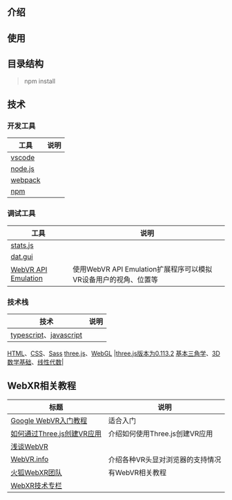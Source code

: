 ## 介绍

## 使用

## 目录结构
> npm install

## 技术
### 开发工具
工具 | 说明 
----|-----
[vscode](https://code.visualstudio.com/) |
[node.js](http://nodejs.cn/) | 
[webpack](https://webpack.docschina.org/) | 
[npm](https://docs.npmjs.com/) | 

### 调试工具
工具 | 说明
----|----
[stats.js](https://github.com/mrdoob/stats.js)|
[dat.gui](https://github.com/dataarts/dat.gui)|
[WebVR API Emulation](https://chrome.google.com/webstore/detail/webvr-api-emulation/gbdnpaebafagioggnhkacnaaahpiefil)|使用WebVR API Emulation扩展程序可以模拟VR设备用户的视角、位置等

### 技术栈
技术 | 说明 
----|-----
[typescript](https://www.tslang.cn/docs/home.html)、[javascript](https://developer.mozilla.org/zh-CN/docs/Web/JavaScript/Guide) |
[HTML](https://developer.mozilla.org/zh-CN/docs/Web/HTML)、[CSS](https://developer.mozilla.org/zh-CN/docs/Web/CSS)、[Sass](https://sass-guidelin.es/zh/#section-38)
[three.js](https://threejs.org/)、[WebGL](https://book.douban.com/subject/25909351/) |[three.js版本为0.113.2](https://github.com/mrdoob/three.js/releases/tag/r113)
[基本三角学](http://open.163.com/newview/movie/courseintro?newurl=%2Fspecial%2FKhan%2Ftrigonometry.html)、[3D数学基础](https://book.douban.com/subject/1400419/)、[线性代数](http://immersivemath.com/ila/index.html)|

## WebXR相关教程
标题|说明
---|---
[Google WebVR入门教程](https://developers.google.cn/web/fundamentals/vr) | 适合入门
[如何通过Three.js创建VR应用](https://developers.google.cn/web/fundamentals/vr)| 介绍如何使用Three.js创建VR应用
[浅谈WebVR](https://aotu.io/notes/2016/08/24/2016-8-24-webvr/)|
[WebVR.info](https://webvr.info/) | 介绍各种VR头显对浏览器的支持情况
[火狐WebXR团队](https://mixedreality.mozilla.org/#team)| 有WebVR相关教程
[WebXR技术专栏](https://zhuanlan.zhihu.com/webxr) | 


